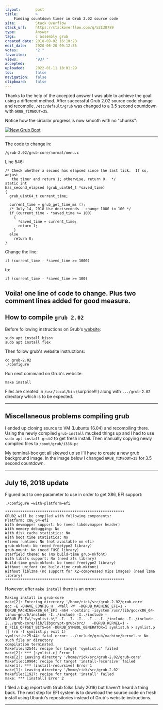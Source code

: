 ```yaml
---
layout:       post
title:        >
    Finding countdown timer in Grub 2.02 source code
site:         Stack Overflow
stack_url:    https://stackoverflow.com/q/52138789
type:         Answer
tags:         c assembly grub
created_date: 2018-09-02 16:10:28
edit_date:    2020-06-20 09:12:55
votes:        "2 "
favorites:    
views:        "937 "
accepted:     
uploaded:     2022-01-11 18:01:29
toc:          false
navigation:   false
clipboard:    false
---
```


Thanks to the help of the accepted answer I was able to achieve the goal using a different method. After successful Grub 2.02 source code change and recompile, `/etc/default/grub` was changed to a 3.5 second countdown with `GRUB_TIMEOUT=35`.

Notice how the circular progress is now smooth with no "chunks":

[![New Grub Boot][3]][3]


----------


The code to change in:

``` 
/grub-2.02/grub-core/normal/menu.c

```

Line 546:

``` 
/* Check whether a second has elapsed since the last tick.  If so, adjust
   the timer and return 1; otherwise, return 0.  */
static int
has_second_elapsed (grub_uint64_t *saved_time)
{
  grub_uint64_t current_time;

  current_time = grub_get_time_ms ();
  /* July 14, 2018 Use deciseconds - change 1000 to 100 */
  if (current_time - *saved_time >= 100)
    {
      *saved_time = current_time;
      return 1;
    }
  else
    return 0;
}

```

Change the line:

``` 
if (current_time - *saved_time >= 1000)

```

to:

``` 
if (current_time - *saved_time >= 100)

```

## **Voila!** one line of code to change. Plus two comment lines added for good measure.


## How to compile `grub 2.02`

Before following instructions on Grub's [website][1]:

``` 
sudo apt install bison
sudo apt install flex

```

Then follow grub's website instructions:

``` 
cd grub-2.02
./configure

```

Run next command on Grub's website:

``` 
make install

```

Files are created in `/usr/local/bin` (surprise!!!) along with `.../grub-2.02` directory which is to be expected.


----------

## Miscellaneous problems compiling grub

I ended up cloning source to VM (Lubuntu 16.04) and recompiling there. Using the newly compiled `grub-install` mucked things up and I had to use `sudo apt install grub2` to get fresh install. Then manually copying newly compiled files to `/boot/grub/i386-pc`

My terminal-box got all skewed up so I'll have to create a new grub background image. In the image below I changed `GRUB_TIMEOUT=35` for 3.5 second countdown.

----------

## July 16, 2018 update

Figured out to one parameter to use in order to get X86, EFI support:

``` 
./configure –with-platform=efi

*******************************************************
GRUB2 will be compiled with following components:
Platform: x86_64-efi
With devmapper support: No (need libdevmapper header)
With memory debugging: No
With disk cache statistics: No
With boot time statistics: No
efiemu runtime: No (not available on efi)
grub-mkfont: No (need freetype2 library)
grub-mount: No (need FUSE library)
starfield theme: No (No build-time grub-mkfont)
With libzfs support: No (need zfs library)
Build-time grub-mkfont: No (need freetype2 library)
Without unifont (no build-time grub-mkfont)
Without liblzma (no support for XZ-compressed mips images) (need lzma library)
*******************************************************

```

However, after `make install` there is an error:

``` 
Making install in grub-core
make[2]: Entering directory '/home/rick/src/grub-2.02/grub-core'
gcc -E -DHAVE_CONFIG_H  -Wall -W  -DGRUB_MACHINE_EFI=1 -DGRUB_MACHINE=X86_64_EFI -m64 -nostdinc -isystem /usr/lib/gcc/x86_64-linux-gnu/5/include -I../include -I../include -DGRUB_FILE=\"symlist.h\" -I. -I. -I.. -I.. -I../include -I../include -I../grub-core/lib/libgcrypt-grub/src/   -DGRUB_KERNEL=1 -D_FILE_OFFSET_BITS=64 -DGRUB_SYMBOL_GENERATOR=1 symlist.h > symlist.p || (rm -f symlist.p; exit 1)
symlist.h:25:44: fatal error: ../include/grub/machine/kernel.h: No such file or directory
compilation terminated.
Makefile:42544: recipe for target 'symlist.c' failed
make[2]: *** [symlist.c] Error 1
make[2]: Leaving directory '/home/rick/src/grub-2.02/grub-core'
Makefile:10904: recipe for target 'install-recursive' failed
make[1]: *** [install-recursive] Error 1
make[1]: Leaving directory '/home/rick/src/grub-2.02'
Makefile:11927: recipe for target 'install' failed
make: *** [install] Error 2

```

I filed a bug report with Grub folks (July 2018) but haven't heard a thing back. The next step for EFI system is to download the source code on fresh install using Ubuntu's repositories instead of Grub's website instructions.

----------


  [1]: https://www.gnu.org/software/grub/manual/grub/html_node/Obtaining-and-Building-GRUB.html
  [3]: https://i.stack.imgur.com/poUX0.gif
